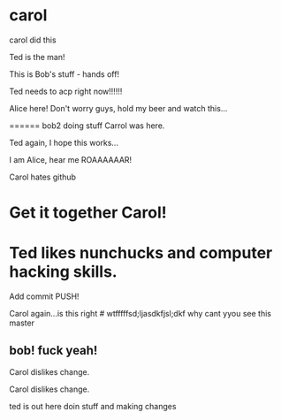 
# carol

carol did this

Ted is the man!

This is Bob's stuff - hands off!

Ted needs to acp right now!!!!!!

Alice here! Don't worry guys, hold my beer and watch this...


======
bob2 doing stuff
Carrol was here.

Ted again, I hope this works...

I am Alice, hear me ROAAAAAAR!

Carol hates github



Get it together Carol!
=======
Ted likes nunchucks and computer hacking skills.
=======
Add commit PUSH!


Carol again...is this right # wtfffffsd;ljasdkfjsl;dkf
why
cant yyou see
this master



## bob! fuck yeah!

Carol dislikes change. 


Carol dislikes change.

ted is out here doin stuff and making changes 

